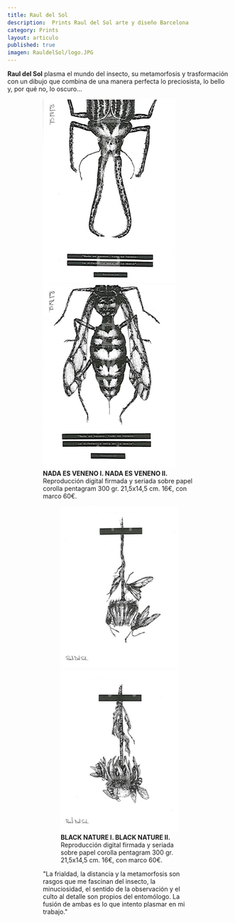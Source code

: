 ```yaml
---
title: Raul del Sol
description:  Prints Raul del Sol arte y diseño Barcelona
category: Prints
layout: articulo
published: true
imagen: RauldelSol/logo.JPG
---
```


**Raul del Sol** plasma el mundo del insecto, su metamorfosis y trasformación con un dibujo que combina de una manera perfecta lo preciosista, lo bello y, por qué no, lo oscuro…

<figure class="half">
<figure>
	<a href="/images/RauldelSol/NADA ES VENENO I.jpg"><img src="/images/RauldelSol/NADA ES VENENO I.jpg" alt="Print Raul del Sol arte y diseño Barcelona"></a>
	<a href="/images/RauldelSol/NADA ES VENENO II.jpg"><img src="/images/RauldelSol/NADA ES VENENO II.jpg" alt="Print Raul del Sol arte y diseño Barcelona"></a>
<figcaption><b>NADA ES VENENO I. NADA ES VENENO II.</b>
Reproducción digital firmada y seriada sobre papel corolla pentagram 300 gr. 21,5x14,5 cm. 16€, con marco 60€.</figcaption>
</figure>

<figure class="half">
<figure>
	<a href="/images/RauldelSol/black Nature I.jpg"><img src="/images/RauldelSol/black Nature I.jpg" alt="Print Raul del Sol arte y diseño Barcelona"></a>
	<a href="/images/RauldelSol/black Nature II.jpg"><img src="/images/RauldelSol/black Nature II.jpg" alt="Print Raul del Sol arte y diseño Barcelona"></a>
<figcaption><b>BLACK NATURE I. BLACK NATURE II.</b>
Reproducción digital firmada y seriada sobre papel corolla pentagram 300 gr. 21,5x14,5 cm. 16€, con marco 60€.</figcaption>
</figure>
"La frialdad, la distancia y la metamorfosis son rasgos que me fascinan  del insecto, la minuciosidad, el sentido de la observación y el culto al detalle son propios del entomólogo. La fusión de ambas es lo que intento plasmar en mi trabajo."
